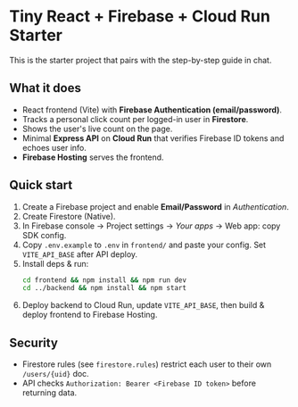 # Tiny React + Firebase + Cloud Run Starter

This is the starter project that pairs with the step-by-step guide in chat.

## What it does
- React frontend (Vite) with **Firebase Authentication (email/password)**.
- Tracks a personal click count per logged-in user in **Firestore**.
- Shows the user's live count on the page.
- Minimal **Express API** on **Cloud Run** that verifies Firebase ID tokens and echoes user info.
- **Firebase Hosting** serves the frontend.

## Quick start
1) Create a Firebase project and enable **Email/Password** in *Authentication*.
2) Create Firestore (Native).
3) In Firebase console -> Project settings -> *Your apps* -> Web app: copy SDK config.
4) Copy `.env.example` to `.env` in `frontend/` and paste your config. Set `VITE_API_BASE` after API deploy.
5) Install deps & run:
   ```bash
   cd frontend && npm install && npm run dev
   cd ../backend && npm install && npm start
   ```
6) Deploy backend to Cloud Run, update `VITE_API_BASE`, then build & deploy frontend to Firebase Hosting.

## Security
- Firestore rules (see `firestore.rules`) restrict each user to their own `/users/{uid}` doc.
- API checks `Authorization: Bearer <Firebase ID token>` before returning data.
